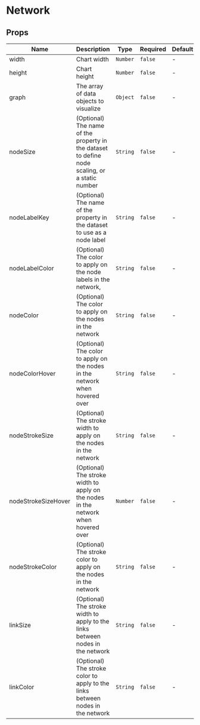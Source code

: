 # Network

## Props

<!-- @vuese:Network:props:start -->
|Name|Description|Type|Required|Default|
|---|---|---|---|---|
|width|Chart width|`Number`|`false`|-|
|height|Chart height|`Number`|`false`|-|
|graph|The array of data objects to visualize|`Object`|`false`|-|
|nodeSize|(Optional) The name of the property in the dataset to define node scaling, or a static number|`String`|`false`|-|
|nodeLabelKey|(Optional) The name of the property in the dataset to use as a node label|`String`|`false`|-|
|nodeLabelColor|(Optional) The color to apply on the node labels in the network,|`String`|`false`|-|
|nodeColor|(Optional) The color to apply on the nodes in the network|`String`|`false`|-|
|nodeColorHover|(Optional) The color to apply on the nodes in the network when hovered over|`String`|`false`|-|
|nodeStrokeSize|(Optional) The stroke width to apply on the nodes in the network|`String`|`false`|-|
|nodeStrokeSizeHover|(Optional) The stroke width to apply on the nodes in the network when hovered over|`Number`|`false`|-|
|nodeStrokeColor|(Optional) The stroke color to apply on the nodes in the network|`String`|`false`|-|
|linkSize|(Optional) The stroke width to apply to the links between nodes in the network|`String`|`false`|-|
|linkColor|(Optional) The stroke color to apply to the links between nodes in the network|`String`|`false`|-|

<!-- @vuese:Network:props:end -->


